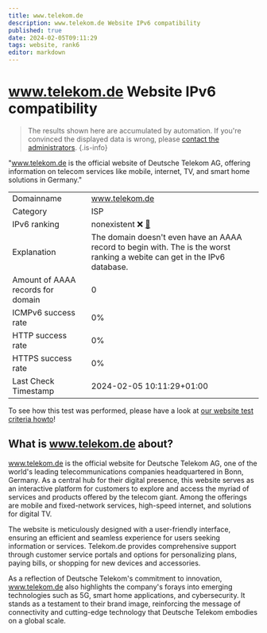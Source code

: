 ```yaml
---
title: www.telekom.de
description: www.telekom.de Website IPv6 compatibility
published: true
date: 2024-02-05T09:11:29
tags: website, rank6
editor: markdown
---
```


# www.telekom.de Website IPv6 compatibility

> The results shown here are accumulated by automation. If you're convinced the displayed data is wrong, please [contact the administrators](/howto/chat). 
{.is-info}

"www.telekom.de is the official website of Deutsche Telekom AG, offering information on telecom services like mobile, internet, TV, and smart home solutions in Germany."


|   |   |
| - | - |
| Domainname | www.telekom.de
| Category | ISP |
| IPv6 ranking | nonexistent :x: [🔗](/howto/ranking) |
| Explanation | The domain doesn't even have an AAAA record to begin with. The is the worst ranking a webite can get in the IPv6 database. |
| Amount of AAAA records for domain | 0 |
| ICMPv6 success rate | 0%|
| HTTP success rate | 0% |
| HTTPS success rate | 0% |
| Last Check Timestamp | 2024-02-05 10:11:29+01:00 |

To see how this test was performed, please have a look at [our website test criteria howto](/howto/testcriteria/website)!


## What is www.telekom.de about?
www.telekom.de is the official website for Deutsche Telekom AG, one of the world's leading telecommunications companies headquartered in Bonn, Germany. As a central hub for their digital presence, this website serves as an interactive platform for customers to explore and access the myriad of services and products offered by the telecom giant. Among the offerings are mobile and fixed-network services, high-speed internet, and solutions for digital TV.

The website is meticulously designed with a user-friendly interface, ensuring an efficient and seamless experience for users seeking information or services. Telekom.de provides comprehensive support through customer service portals and options for personalizing plans, paying bills, or shopping for new devices and accessories.

As a reflection of Deutsche Telekom's commitment to innovation, www.telekom.de also highlights the company's forays into emerging technologies such as 5G, smart home applications, and cybersecurity. It stands as a testament to their brand image, reinforcing the message of connectivity and cutting-edge technology that Deutsche Telekom embodies on a global scale.


